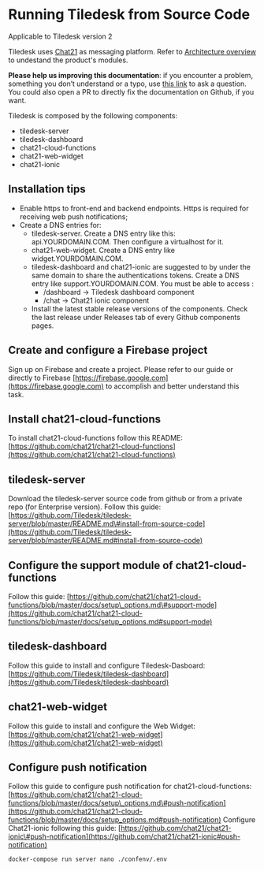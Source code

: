 # Running Tiledesk from Source Code

Applicable to Tiledesk version 2

Tiledesk uses [Chat21](http://www.chat21.org) as messaging platform. Refer to [Architecture overview](../architecture/schema.md) to undestand the product's modules.

**Please help us improving this documentation**: if you encounter a problem, something you don’t understand or a typo, use [this link](https://github.com/Tiledesk/tiledesk-server/issues) to ask a question. You could also open a PR to directly fix the documentation on Github, if you want.

Tiledesk is composed by the following components:

* tiledesk-server
* tiledesk-dashboard
* chat21-cloud-functions
* chat21-web-widget
* chat21-ionic

## Installation tips

* Enable https to front-end and backend endpoints. Https is required for receiving web push notifications;
* Create a DNS entries for:
  * tiledesk-server. Create a DNS entry like this: api.YOURDOMAIN.COM. Then configure a virtualhost for it.
  * chat21-web-widget. Create a DNS entry like widget.YOURDOMAIN.COM. 
  * tiledesk-dashboard and chat21-ionic are suggested to by under the same domain to share the authentications tokens. Create a DNS entry like support.YOURDOMAIN.COM. You must be able to access :
    * /dashboard -&gt; Tiledesk dashboard component
    * /chat -&gt; Chat21 ionic component
  * Install the latest stable release versions of the components. Check the last release under Releases tab of every Github components pages.

## Create and configure a Firebase project

Sign up on Firebase and create a project. Please refer to our guide or directly to Firebase [https://firebase.google.com](https://firebase.google.com) to accomplish and better understand this task.

## Install chat21-cloud-functions

To install chat21-cloud-functions follow this README: [https://github.com/chat21/chat21-cloud-functions](https://github.com/chat21/chat21-cloud-functions)

## tiledesk-server

Download the tiledesk-server source code from github or from a private repo \(for Enterprise version\). Follow this guide: [https://github.com/Tiledesk/tiledesk-server/blob/master/README.md\#install-from-source-code](https://github.com/Tiledesk/tiledesk-server/blob/master/README.md#install-from-source-code)

## Configure the support module of  chat21-cloud-functions

Follow this guide: [https://github.com/chat21/chat21-cloud-functions/blob/master/docs/setup\_options.md\#support-mode](https://github.com/chat21/chat21-cloud-functions/blob/master/docs/setup_options.md#support-mode)

## tiledesk-dashboard

Follow this guide to install and configure Tiledesk-Dasboard: [https://github.com/Tiledesk/tiledesk-dashboard](https://github.com/Tiledesk/tiledesk-dashboard)

## chat21-web-widget

Follow this guide to install and configure the Web Widget: [https://github.com/chat21/chat21-web-widget](https://github.com/chat21/chat21-web-widget)

## Configure push notification

Follow this guide to configure push notification for chat21-cloud-functions: [https://github.com/chat21/chat21-cloud-functions/blob/master/docs/setup\_options.md\#push-notification](https://github.com/chat21/chat21-cloud-functions/blob/master/docs/setup_options.md#push-notification) Configure Chat21-ionic following this guide: [https://github.com/chat21/chat21-ionic\#push-notification](https://github.com/chat21/chat21-ionic#push-notification)

```text
docker-compose run server nano ./confenv/.env
```

